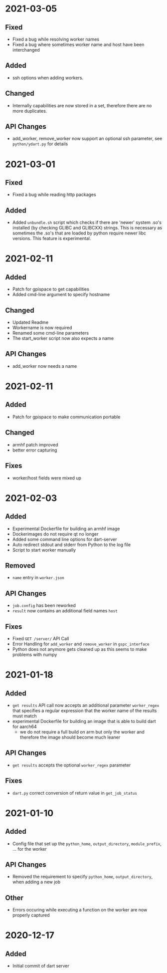 # 2021-03-05
## Fixed
   - Fixed a bug while resolving worker names
   - Fixed a bug where sometimes worker name and host have been interchanged
## Added
   - ssh options when adding workers.
## Changed
   - Internally capabilities are now stored in a set, therefore there are no more duplicates.
## API Changes
   - add_worker, remove_worker now support an optional ssh parameter, see `python/ydart.py` for details

# 2021-03-01
## Fixed
   - Fixed a bug while reading http packages
## Added
   - Added `unbundle.sh` script which checks if there are 'newer' system .so's installed (by checking GLIBC and GLIBCXX) strings. This is necessary as sometimes the .so's that are loaded by python require newer libc versions. This feature is experimental.

# 2021-02-11
## Added
   - Patch for gpispace to get capabilities
   - Added cmd-line argument to specify hostname
## Changed
   - Updated Readme
   - Workername is now required
   - Renamed some cmd-line parameters
   - The start_worker script now also expects a name
## API Changes
   - add_worker now needs a name

# 2021-02-11
## Added
   - Patch for gpispace to make communication portable
## Changed
   - armhf patch improved
   - better error capturing
## Fixes
   - worker/host fields were mixed up
# 2021-02-03
## Added
   - Experimental Dockerfile for building an armhf image
   - Dockerimages do not require qt no longer
   - Added some command line options for dart-server
   - Auto redirect stdout and stderr from Python to the log file
   - Script to start worker manually
## Removed
   - `name` entry in `worker.json`

## API Changes
   - `job.config` has been reworked
   - `result` now contains an additional field names `host`
## Fixes
   - Fixed `GET /server/` API Call
   - Error Handling for `add_worker` and `remove_worker` in `gspc_interface`
   - Python does not anymore gets cleaned up as this seems to make problems with numpy

# 2021-01-18
## Added
   - `get results` API call now accepts an additional parameter `worker_regex` that specifies a regular expression that the worker name of the results must match
   - experimental Dockerfile for building an image that is able to build dart for aarch64
      * we do not require a full build on arm but only the worker and therefore the image should become much leaner
## API Changes
   - `get results` accepts the optional `worker_regex` parameter
## Fixes
   - `dart.py` correct conversion of return value in `get_job_status`
# 2021-01-10
## Added
   - Config file that set up the `python_home`, `output_directory`, `module_prefix`, ... for the worker
## API Changes
   - Removed the requirement to specify `python_home`, `output_directory`, when adding a new job
## Other
   - Errors occuring while executing a function on the worker are now properly captured
# 2020-12-17
## Added
  - Initial commit of dart server

